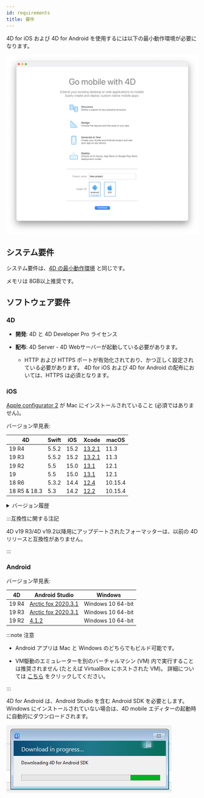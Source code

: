 ```yaml
---
id: requirements
title: 要件
---
```


4D for iOS および 4D for Android を使用するには以下の最小動作環境が必要になります。

![ウェルカムページ](img/welcome-page.png)


## システム要件

システム要件は、[4D の最小動作環境](https://jp.4d.com/product-download/Feature-Release) と同じです。

メモリは 8GB以上推奨です。


## ソフトウェア要件

### 4D

- **開発**: 4D と 4D Developer Pro ライセンス

- **配布**: 4D Server - 4D Webサーバーが起動している必要があります。
    - HTTP および HTTPS ポートが有効化されており、かつ正しく設定されている必要があります。 4D for iOS および 4D for Android の配布においては、HTTPS は必須となります。


### iOS

[Apple configurator 2](https://itunes.apple.com/us/app/apple-configurator-2/id1037126344) が Mac にインストールされていること (必須ではありません)。

バージョン早見表:

| 4D           | Swift | iOS  | Xcode                                                                                                           | macOS   |
| ------------ | ----- | ---- | --------------------------------------------------------------------------------------------------------------- | ------- |
| 19 R4        | 5.5.2 | 15.2 | [13.2.1](https://developer.apple.com/services-account/download?path=/Developer_Tools/Xcode_13/Xcode_13.2.1.xip) | 11.3    |
| 19 R3        | 5.5.2 | 15.2 | [13.2.1](https://developer.apple.com/services-account/download?path=/Developer_Tools/Xcode_13/Xcode_13.2.1.xip) | 11.3    |
| 19 R2        | 5.5   | 15.0 | [13.1](https://developer.apple.com/services-account/download?path=/Developer_Tools/Xcode_13/Xcode_13.1.xip)     | 12.1    |
| 19           | 5.5   | 15.0 | [13.1](https://developer.apple.com/services-account/download?path=/Developer_Tools/Xcode_13/Xcode_13.1.xip)     | 12.1    |
| 18 R6        | 5.3.2 | 14.4 | [12.4](https://developer.apple.com/services-account/download?path=/Developer_Tools/Xcode_12.4/Xcode_12.4.xip)   | 10.15.4 |
| 18 R5 & 18.3 | 5.3   | 14.2 | [12.2](https://developer.apple.com/services-account/download?path=/Developer_Tools/Xcode_12.2/Xcode_12.2.xip)   | 10.15.4 |

<details><summary>バージョン履歴</summary>

| 4D    | Swift | iOS  | Xcode  | macOS   |
| ----- | ----- | ---- | ------ | ------- |
| 18 R4 | 5.3   | 14.0 | 12.0   | 10.15.4 |
| 18 R3 | 5.2.4 | 13.5 | 11.5   | 10.15.2 |
| 18.2  | 5.2   | 13.4 | 11.4   | 10.15.2 |
| 18.1  | 5.1.3 | 13.3 | 11.3.1 | 10.14.4 |
| 18 R2 | 5.1.3 | 13.3 | 11.3.1 | 10.14.4 |
| 18    | 5.1   | 13.2 | 11.2   | 10.14.4 |
| 17 R6 | 5.0   | 12.2 | 10.2.1 | 10.14.4 |
| 17 R5 | 4.2.1 | 12.2 | 10.2   | 10.14.3 |
| 17 R4 | 4.2.1 | 12   | 10.1   | 10.13.6 |
| 17 R3 | 4.2   | 12   | 10.0   | 10.13.6 |
| 17 R2 | 4.1.2 | 11.4 | 9.4    | 10.13.2 |
| 17 R2 | 4.1   | 11.3 | 9.3.1  | 10.13.2 |
</details>

:::互換性に関する注記

4D v19 R3/4D v19.2以降用にアップデートされたフォーマッターは、以前の 4Dリリースと互換性がありません。

:::

### Android

バージョン早見表:

| 4D    | Android Studio                                                      | Windows           |
| ----- | ------------------------------------------------------------------- | ----------------- |
| 19 R4 | [Arctic fox 2020.3.1](https://developer.android.com/studio/archive) | Windows 10 64-bit |
| 19 R3 | [Arctic fox 2020.3.1](https://developer.android.com/studio/archive) | Windows 10 64-bit |
| 19 R2 | [4.1.2](https://developer.android.com/studio/archive)               | Windows 10 64-bit |

:::note 注意

- Android アプリは Mac と Windows のどちらでもビルド可能です。

- VM駆動のエミュレーターを別のバーチャルマシン (VM) 内で実行することは推奨されません (たとえば VirtualBox にホストされた VM)。 詳細については [こちら](https://developer.android.com/studio/run/emulator-acceleration) をクリックしてください。

:::

4D for Android は、Android Studio を含む Android SDK を必要とします。 Windows にインストールされていない場合は、4D mobile エディターの起動時に自動的にダウンロードされます。

![sdk](img/install-android.png)








